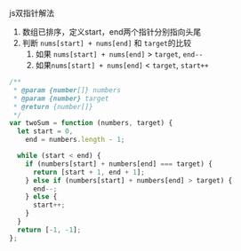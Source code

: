 js双指针解法

1. 数组已排序，定义start，end两个指针分别指向头尾
2. 判断 `nums[start] + nums[end]` 和 `target`的比较
   1. 如果 `nums[start] + nums[end]` > `target`, `end--`
   2. 如果`nums[start] + nums[end]` < `target`, `start++`

```js
/**
 * @param {number[]} numbers
 * @param {number} target
 * @return {number[]}
 */
var twoSum = function (numbers, target) {
  let start = 0,
    end = numbers.length - 1;

  while (start < end) {
    if (numbers[start] + numbers[end] === target) {
      return [start + 1, end + 1];
    } else if (numbers[start] + numbers[end] > target) {
      end--;
    } else {
      start++;
    }
  }
  return [-1, -1];
};
```

